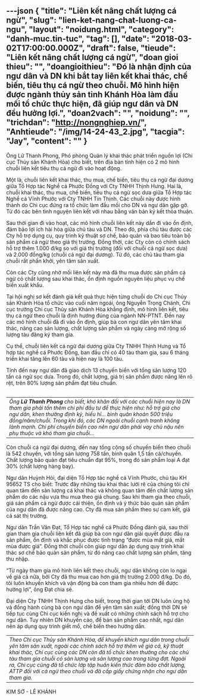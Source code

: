 ---json
{
    "title": "Liên kết nâng chất lượng cá ngừ",
    "slug": "lien-ket-nang-chat-luong-ca-ngu",
    "layout": "noidung.html",
    "category": "danh-muc.tin-tuc",
    "tag": [],
    "date": "2018-03-02T17:00:00.000Z",
    "draft": false,
    "tieude": "Liên kết nâng chất lượng cá ngừ",
    "doan gioi thieu": "",
    "doangioithieu": "Đó là nhận định của ngư dân và DN khi bắt tay liên kết khai thác, chế biến, tiêu thụ cá ngừ theo chuỗi. Mô hình hiện được ngành thủy sản tỉnh Khánh Hòa làm đầu mối tổ chức thực hiện, đã giúp ngư dân và DN đều hưởng lợi.",
    "doan2vach": "",
    "noidung": "",
    "trichdan": "http://nongnghiep.vn/",
    "Anhtieude": "/img/14-24-43_2.jpg",
    "tacgia": "Jay",
    "__content__": ""
}
---
<p><span style="font-size:14px">&Ocirc;ng&nbsp;Lữ Thanh&nbsp;Phong,&nbsp;Ph&oacute; ph&ograve;ng&nbsp;Quản l&yacute;&nbsp;khai th&aacute;c&nbsp;ph&aacute;t triển nguồn lợi (Chi cục Thủy sản Kh&aacute;nh H&ograve;a) cho biết, tr&ecirc;n địa b&agrave;n tỉnh&nbsp;hiện c&oacute; 2 m&ocirc; h&igrave;nh chuỗi li&ecirc;n kết ti&ecirc;u thụ c&aacute; ngừ đi v&agrave;o hoạt động.</span></p>

<p><span style="font-size:14px">Một l&agrave;, chuỗi li&ecirc;n kết khai th&aacute;c, thu mua, chế biến, ti&ecirc;u thụ c&aacute; ngừ đại dương giữa Tổ Hợp t&aacute;c Nghề c&aacute; Phước Đồng với Cty TNHH Thịnh Hưng. Hai l&agrave;, chuỗi khai th&aacute;c, thu mua, chế biến, ti&ecirc;u thụ c&aacute; ngừ sọc dưa giữa Tổ Hợp t&aacute;c Nghề c&aacute; Vĩnh Phước với Cty TNHH T&iacute;n Thịnh. C&aacute;c chuỗi n&agrave;y được h&igrave;nh th&agrave;nh do Chi cục đứng ra tổ chức l&agrave;m đầu mối cho DN v&agrave; ngư d&acirc;n gặp gỡ. Từ đ&oacute; c&aacute;c b&ecirc;n t&igrave;nh nguyện li&ecirc;n kết với nhau bằng văn bản k&yacute; kết thỏa thuận.</span></p>

<p><span style="font-size:14px">Sau thời gian đi v&agrave;o hoạt, c&aacute;c m&ocirc; h&igrave;nh chuỗi li&ecirc;n kết n&agrave;y dần đi v&agrave;o ổn định, đảm bảo lợi &iacute;ch h&agrave;i h&ograve;a giữa chủ t&agrave;u v&agrave; DN. Theo đ&oacute;, ph&iacute;a chủ t&agrave;u được c&aacute;c Cty hỗ trợ dụng cụ, quy tr&igrave;nh kỹ thuật sơ chế, bảo quản v&agrave; bao ti&ecirc;u to&agrave;n bộ sản phẩm c&aacute; ngừ theo gi&aacute; thị trường. Đồng thời, c&aacute;c Cty c&ograve;n c&oacute; ch&iacute;nh s&aacute;ch hỗ trợ th&ecirc;m 1.000 đ/kg so với gi&aacute; thị trường (đối với chuỗi c&aacute; ngừ sọc dưa) v&agrave; 2.000 đồng/kg (chuỗi c&aacute; ngừ đại dương). Từ đ&oacute;, c&aacute;c chủ t&agrave;u tham gia chuỗi rất phấn khởi, y&ecirc;n t&acirc;m sản xuất.</span></p>

<p><span style="font-size:14px">C&ograve;n c&aacute;c Cty cũng nhờ mối li&ecirc;n kết n&agrave;y m&agrave; đ&atilde; thu mua được sản phẩm c&aacute; ngừ c&oacute; chất lượng sau khai th&aacute;c, ổn định nguồn nguy&ecirc;n liệu phục vụ chế biến xuất khẩu.</span></p>

<p><span style="font-size:14px">Tại hội nghị sơ kết đ&aacute;nh gi&aacute; kết quả thực hiện từng chuỗi do Chi cục Thủy sản Kh&aacute;nh H&ograve;a tổ chức v&agrave;o cuối năm ngo&aacute;i, &ocirc;ng Nguyễn Trọng Ch&aacute;nh, Chi cục trưởng Chi cục Thủy sản Kh&aacute;nh H&ograve;a khẳng định, m&ocirc; h&igrave;nh li&ecirc;n kết, ti&ecirc;u thụ c&aacute; ngừ theo chuỗi l&agrave; định hướng đ&uacute;ng của ng&agrave;nh NN-PTNT. Đến nay c&aacute;c m&ocirc; h&igrave;nh chuỗi đ&atilde; đi v&agrave;o ổn định, gi&uacute;p b&agrave; con ngư d&acirc;n y&ecirc;n t&acirc;m khai th&aacute;c, n&acirc;ng cao sản lượng, chất lượng sản phẩm v&agrave; ng&agrave;y c&agrave;ng mở rộng số lượng t&agrave;u đăng k&yacute; tham gia.</span></p>

<p><span style="font-size:14px">Cụ thể, chuỗi li&ecirc;n kết c&aacute; ngừ đại dương giữa Cty TNHH Thịnh Hưng v&agrave; Tổ hợp t&aacute;c nghề c&aacute; Phước Đồng, ban đầu chỉ c&oacute; 40 t&agrave;u tham gia, sau 6 th&aacute;ng triển khai tăng l&ecirc;n 60 t&agrave;u v&agrave; hiện nay l&agrave; 100 t&agrave;u.</span></p>

<p><span style="font-size:14px">T&iacute;nh đến nay ngư d&acirc;n đ&atilde; giao dịch 13 chuyến biển với tổng sản lượng 120 tấn c&aacute; ngừ sọc dưa. Trong đ&oacute;, chất lượng, gi&aacute; trị sản phẩm được n&acirc;ng l&ecirc;n r&otilde; rệt, tr&ecirc;n 80% lượng sản phẩm đạt ti&ecirc;u chuẩn.</span></p>

<table align="right" cellpadding="10" cellspacing="10">
	<tbody>
		<tr>
			<td><span style="font-size:14px"><em>&Ocirc;ng&nbsp;<strong>Lữ Thanh Phong</strong>&nbsp;cho biết, kh&oacute; khăn đối với c&aacute;c chuỗi hiện nay l&agrave; DN tham gia phải tốn th&ecirc;m chi ph&iacute; đầu tư để thực hiện như: hỗ trợ gi&aacute; cho ngư d&acirc;n, khen thưởng định kỳ, hiếu hỉ&hellip; b&igrave;nh qu&acirc;n khoản 500 triệu đồng/năm/chuỗi. Trong khi đ&oacute;, c&aacute;c DN ngo&agrave;i chuỗi cạnh tranh kh&ocirc;ng l&agrave;nh mạnh. Chi ph&iacute; chuyến biển cao n&ecirc;n ngư d&acirc;n phải vay chủ nậu n&ecirc;n phụ thuộc v&agrave; kh&oacute; tham gia chuỗi&hellip;</em></span></td>
		</tr>
	</tbody>
</table>

<p><span style="font-size:14px">C&ograve;n chuỗi c&aacute; ngừ đại dương, đến nay tổng cộng số chuyến biển theo chuỗi l&agrave; 542 chuyến, với tổng sản lượng 758 tấn, b&igrave;nh qu&acirc;n 1,5 tấn c&aacute;/chuyến. Chất lượng bảo quản đạt ti&ecirc;u chuẩn đạt 95%, trong đ&oacute; sản phẩm loại A đạt 30% (chất lượng h&agrave;ng bay).</span></p>

<p><span style="font-size:14px">Ngư d&acirc;n Huỳnh Hỏi, đại diện Tổ Hợp t&aacute;c nghề c&aacute; Vĩnh Phước, chủ t&agrave;u KH 95652 TS cho biết: Trước đ&acirc;y những t&agrave;u khai th&aacute;c lưới r&ecirc; của ch&uacute;ng t&ocirc;i chỉ quan t&acirc;m đến sản lượng c&aacute; khai th&aacute;c v&agrave; kh&ocirc;ng quan t&acirc;m đến chất lượng sản phẩm do c&aacute;c nậu vựa thu mua theo gi&aacute; chung. Sau khi tham gia theo chuỗi, gi&aacute; sản phẩm c&aacute; ngừ được cải thiện, ổn định v&agrave; &yacute; thức bảo quản sản phẩm của ngư d&acirc;n đ&atilde; được n&acirc;ng cao. Cty đ&atilde; mua sản phẩm theo sự cam kết, gi&aacute; cả s&aacute;t thị trường.</span></p>

<p><span style="font-size:14px">Ngư d&acirc;n Trần Văn Đạt, Tổ Hợp t&aacute;c nghề c&aacute; Phước Đồng đ&aacute;nh gi&aacute;, sau thời gian tham gia chuỗi li&ecirc;n kết đ&atilde; gi&uacute;p b&agrave; con ngư d&acirc;n giải quyết được đầu ra sản phẩm, ổn định v&agrave; khắc phục được t&igrave;nh trạng &ldquo;được m&ugrave;a mất gi&aacute;, mất m&ugrave;a được gi&aacute;&rdquo;. Đồng thời chuỗi c&ograve;n gi&uacute;p ngư d&acirc;n &aacute;p dụng quy tr&igrave;nh khai th&aacute;c sơ chế bảo quản sản phẩm, từ đ&oacute; n&acirc;ng cao chất lượng sản phẩm, tăng thu nhập.</span></p>

<p><span style="font-size:14px">&ldquo;Từ ng&agrave;y tham gia m&ocirc; h&igrave;nh li&ecirc;n kết theo chuỗi, ngư d&acirc;n&nbsp;kh&ocirc;ng c&ograve;n lo ngại về gi&aacute; cả nữa, bởi Cty đ&atilde; thu mua cao hơn gi&aacute; thị trường 2.000 đ/kg. Do đ&oacute;, t&ocirc;i lu&ocirc;n khuyến kh&iacute;ch v&agrave; vận động b&agrave; con tham gia nhiều hơn để được hưởng lợi&rdquo;, &ocirc;ng Đạt chia sẻ.</span></p>

<p><span style="font-size:14px">Đại diện Cty TNHH Thịnh Hưng cho biết, trong thời gian tới DN lu&ocirc;n ủng hộ v&agrave; đồng h&agrave;nh c&ugrave;ng b&agrave; con ngư d&acirc;n để y&ecirc;n t&acirc;m sản xuất; đồng thời DN sẽ tiếp tục c&ugrave;ng Chi cục kiến nghị v&agrave; đề xuất c&oacute; những ch&iacute;nh s&aacute;ch hỗ trợ cho ngư d&acirc;n. Tuy nhi&ecirc;n DN khuyến c&aacute;o, để b&aacute;n sản phẩm cao nhất, ngư d&acirc;n n&ecirc;n &aacute;p dụng quy tr&igrave;nh giết mổ, chế biến theo hướng dẫn.</span></p>

<table align="center" cellpadding="10" cellspacing="10">
	<tbody>
		<tr>
			<td><span style="font-size:14px"><em>Theo Chi cục Thủy sản Kh&aacute;nh H&ograve;a, để khuyến kh&iacute;ch ngư d&acirc;n trong chuỗi y&ecirc;n t&acirc;m sản xuất, ngo&agrave;i c&aacute;c ch&iacute;nh s&aacute;ch hỗ trợ th&ecirc;m về gi&aacute; cả, kỹ thuật khai th&aacute;c, Chi cục c&ugrave;ng c&aacute;c DN c&ograve;n đ&atilde; tổ chức khen thưởng cho c&aacute;c chủ t&agrave;u tham gia chuỗi c&oacute; sản lượng v&agrave; sản lượng cao trong từng đợt. Ngo&agrave;i ra, Chi cục cũng đ&atilde; tổ chức lớp tập huấn kiến thức đảm bảo chất lượng, ATTP đối với c&aacute; ngừ theo chuỗi v&agrave; đ&atilde; cấp giấy chứng nhận cho ngư d&acirc;n tham gia.</em></span></td>
		</tr>
	</tbody>
</table>

<p><span style="font-size:14px">KIM SƠ - L&Ecirc; KH&Aacute;NH</span></p>
